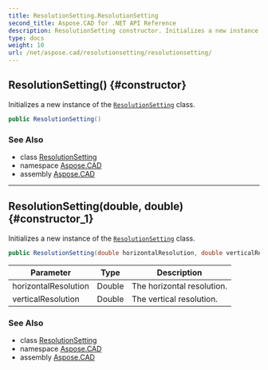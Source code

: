 ```yaml
---
title: ResolutionSetting.ResolutionSetting
second_title: Aspose.CAD for .NET API Reference
description: ResolutionSetting constructor. Initializes a new instance of the ResolutionSetting class
type: docs
weight: 10
url: /net/aspose.cad/resolutionsetting/resolutionsetting/
---
```

## ResolutionSetting() {#constructor}

Initializes a new instance of the [`ResolutionSetting`](../) class.

```csharp
public ResolutionSetting()
```

### See Also

* class [ResolutionSetting](../)
* namespace [Aspose.CAD](../../resolutionsetting/)
* assembly [Aspose.CAD](../../../)

---

## ResolutionSetting(double, double) {#constructor_1}

Initializes a new instance of the [`ResolutionSetting`](../) class.

```csharp
public ResolutionSetting(double horizontalResolution, double verticalResolution)
```

| Parameter | Type | Description |
| --- | --- | --- |
| horizontalResolution | Double | The horizontal resolution. |
| verticalResolution | Double | The vertical resolution. |

### See Also

* class [ResolutionSetting](../)
* namespace [Aspose.CAD](../../resolutionsetting/)
* assembly [Aspose.CAD](../../../)


